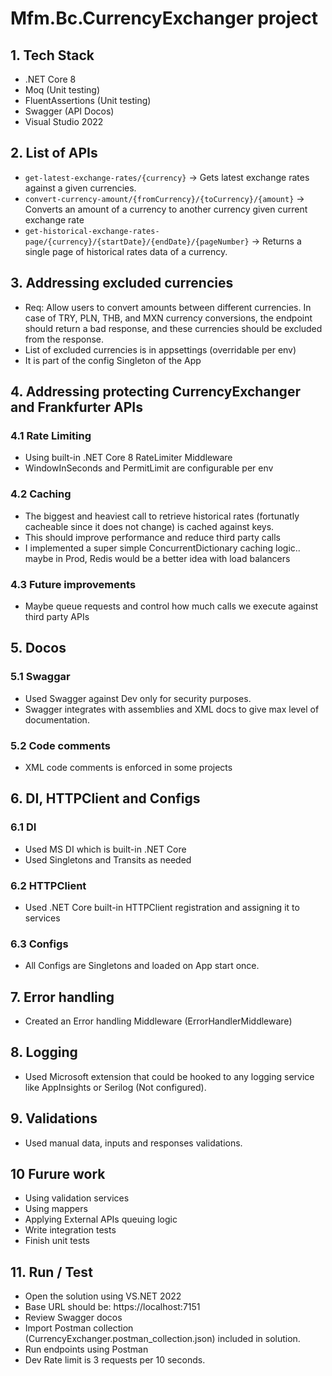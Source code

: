 # Mfm.Bc.CurrencyExchanger project

## 1. Tech Stack
- .NET Core 8
- Moq (Unit testing)
- FluentAssertions (Unit testing)
- Swagger (API Docos)
- Visual Studio 2022

## 2. List of APIs
- `get-latest-exchange-rates/{currency}` -> Gets latest exchange rates against a given currencies.
- `convert-currency-amount/{fromCurrency}/{toCurrency}/{amount}` -> Converts an amount of a currency to another currency given current exchange rate
- `get-historical-exchange-rates-page/{currency}/{startDate}/{endDate}/{pageNumber}` -> Returns a single page of historical rates data of a currency.

## 3. Addressing excluded currencies
- Req: Allow users to convert amounts between different currencies. In case of TRY, PLN, THB, and MXN currency conversions, the endpoint should return a bad response, and these currencies should be excluded from the response.
- List of excluded currencies is in appsettings (overridable per env)
- It is part of the config Singleton of the App 

## 4. Addressing protecting CurrencyExchanger and Frankfurter APIs
### 4.1 Rate Limiting
- Using built-in .NET Core 8 RateLimiter Middleware
- WindowInSeconds and PermitLimit are configurable per env
### 4.2 Caching
- The biggest and heaviest call to retrieve historical rates (fortunatly cacheable since it does not change) is cached against keys.
- This should improve performance and reduce third party calls
- I implemented a super simple ConcurrentDictionary caching logic.. maybe in Prod, Redis would be a better idea with load balancers
### 4.3 Future improvements
- Maybe queue requests and control how much calls we execute against third party APIs

## 5. Docos
### 5.1 Swaggar
- Used Swagger against Dev only for security purposes.
- Swagger integrates with assemblies and XML docs to give max level of documentation.
### 5.2 Code comments
- XML code comments is enforced in some projects

## 6. DI, HTTPClient and Configs
### 6.1 DI
- Used MS DI which is built-in .NET Core
- Used Singletons and Transits as needed
### 6.2 HTTPClient
- Used .NET Core built-in HTTPClient registration and assigning it to services
### 6.3 Configs
- All Configs are Singletons and loaded on App start once.

## 7. Error handling
- Created an Error handling Middleware (ErrorHandlerMiddleware)

## 8. Logging
- Used Microsoft extension that could be hooked to any logging service like AppInsights or Serilog (Not configured).

## 9. Validations
- Used manual data, inputs and responses validations.

## 10 Furure work
- Using validation services
- Using mappers
- Applying External APIs queuing logic
- Write integration tests
- Finish unit tests

## 11. Run / Test
- Open the solution using VS.NET 2022
- Base URL should be: https://localhost:7151
- Review Swagger docos
- Import Postman collection (CurrencyExchanger.postman_collection.json) included in solution.
- Run endpoints using Postman
- Dev Rate limit is 3 requests per 10 seconds.
